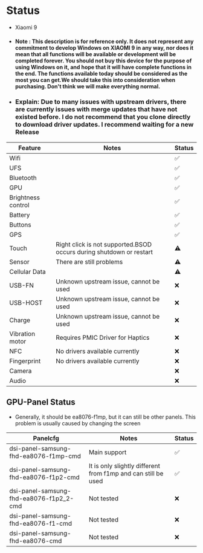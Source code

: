 # Status
- Xiaomi 9
- #### Note : This description is for reference only. It does not represent any commitment to develop Windows on XIAOMI 9 in any way, nor does it mean that all functions will be available or development will be completed forever. You should not buy this device for the purpose of using Windows on it, and hope that it will have complete functions in the end. The functions available today should be considered as the most you can get.We should take this into consideration when purchasing. Don't think we will make everything normal.

- ### Explain: Due to many issues with upstream drivers, there are currently issues with merge updates that have not existed before. I do not recommend that you clone directly to download driver updates. I recommend waiting for a new Release

| Feature                | Notes                                                                                   | Status         |
|------------------------|-----------------------------------------------------------------------------------------|----------------|
| Wifi                   |                                                                                         | ✅            |
| UFS                    |                                                                                         | ✅            |
| Bluetooth              |                                                                                         | ✅            |
| GPU                    |                                                                                         | ✅            |
| Brightness control     |                                                                                         | ✅            |
| Battery                |                                                                                         | ✅            |
| Buttons                |                                                                                         | ✅            |
| GPS                    |                                                                                         | ✅            |
| Touch                  | Right click is not supported.BSOD occurs during shutdown or restart                     | ⚠️            |
| Sensor                 | There are still problems                                                                | ⚠️            |
| Cellular Data          |                                                                                         | ⚠️            |
| USB-FN                 | Unknown upstream issue, cannot be used                                                  | ❌            |
| USB-HOST               | Unknown upstream issue, cannot be used                                                  | ❌            |
| Charge                 | Unknown upstream issue, cannot be used                                                  | ❌            |
| Vibration motor        | Requires PMIC Driver for Haptics                                                        | ❌            |
| NFC                    | No drivers available currently                                                          | ❌            |
| Fingerprint            | No drivers available currently                                                          | ❌            |
| Camera                 |                                                                                         | ❌            |
| Audio                  |                                                                                         | ❌            |

## GPU-Panel Status
* Generally, it should be ea8076-f1mp, but it can still be other panels. This problem is usually caused by changing the screen

| Panelcfg                                 | Notes                                                                                   | Status         |
|------------------------------------------|-----------------------------------------------------------------------------------------|----------------|
| dsi-panel-samsung-fhd-ea8076-f1mp-cmd    | Main support                                                                            | ✅            |
| dsi-panel-samsung-fhd-ea8076-f1p2-cmd    | It is only slightly different from f1mp and can still be used                           | ✅            |
| dsi-panel-samsung-fhd-ea8076-f1p2_2-cmd  | Not tested                                                                              | ❌            |
| dsi-panel-samsung-fhd-ea8076-f1-cmd      | Not tested                                                                              | ❌            |
| dsi-panel-samsung-fhd-ea8076-cmd         | Not tested                                                                              | ❌            |